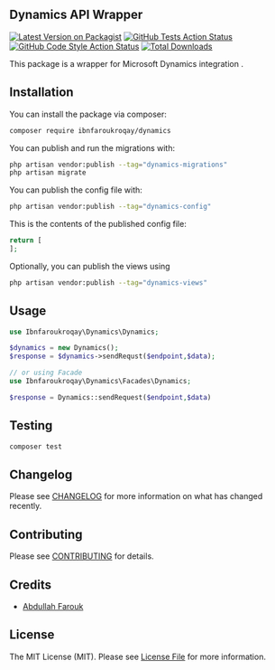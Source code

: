 ## Dynamics API Wrapper

[![Latest Version on Packagist](https://img.shields.io/packagist/v/ibnfaroukroqay/dynamics.svg?style=flat-square)](https://packagist.org/packages/ibnfaroukroqay/dynamics)
[![GitHub Tests Action Status](https://img.shields.io/github/workflow/status/ibnfaroukroqay/dynamics/run-tests?label=tests)](https://github.com/ibnfaroukroqay/dynamics/actions?query=workflow%3Arun-tests+branch%3Amain)
[![GitHub Code Style Action Status](https://img.shields.io/github/workflow/status/ibnfaroukroqay/dynamics/Fix%20PHP%20code%20style%20issues?label=code%20style)](https://github.com/ibnfaroukroqay/dynamics/actions?query=workflow%3A"Fix+PHP+code+style+issues"+branch%3Amain)
[![Total Downloads](https://img.shields.io/packagist/dt/ibnfaroukroqay/dynamics.svg?style=flat-square)](https://packagist.org/packages/ibnfaroukroqay/dynamics)

This package is a wrapper for Microsoft Dynamics integration .

## Installation

You can install the package via composer:

```bash
composer require ibnfaroukroqay/dynamics
```

You can publish and run the migrations with:

```bash
php artisan vendor:publish --tag="dynamics-migrations"
php artisan migrate
```

You can publish the config file with:

```bash
php artisan vendor:publish --tag="dynamics-config"
```

This is the contents of the published config file:

```php
return [
];
```

Optionally, you can publish the views using

```bash
php artisan vendor:publish --tag="dynamics-views"
```

## Usage

```php
use Ibnfaroukroqay\Dynamics\Dynamics;

$dynamics = new Dynamics();
$response = $dynamics->sendRequst($endpoint,$data);

// or using Facade
use Ibnfaroukroqay\Dynamics\Facades\Dynamics;

$response = Dynamics::sendRequest($endpoint,$data)
```

## Testing

```bash
composer test
```

## Changelog

Please see [CHANGELOG](CHANGELOG.md) for more information on what has changed recently.

## Contributing

Please see [CONTRIBUTING](CONTRIBUTING.md) for details.

## Credits

- [Abdullah Farouk](https://github.com/ibnfroukroqay)

## License

The MIT License (MIT). Please see [License File](LICENSE.md) for more information.
